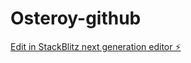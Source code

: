 # Osteroy-github

[Edit in StackBlitz next generation editor ⚡️](https://stackblitz.com/~/github.com/OsteroyergoyJA/Osteroy-github)